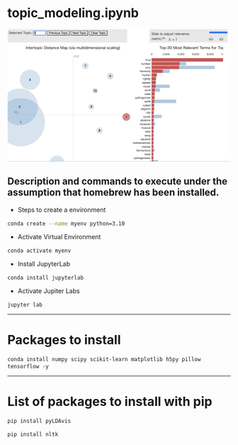 # topic_modeling.ipynb
![lda_image](./images/lda_image.png)
## Description and commands to execute under the assumption that homebrew has been installed.
- Steps to create a environment
```bash
conda create --name myenv python=3.10
```
- Activate Virtual Environment
```
conda activate myenv
```
- Install JupyterLab
```
conda install jupyterlab
```
- Activate Jupiter Labs
```
jupyter lab
```
---
# Packages to install
```
conda install numpy scipy scikit-learn matplotlib h5py pillow tensorflow -y
```
---
# List of packages to install with pip
```
pip install pyLDAvis
```
```
pip install nltk
```
